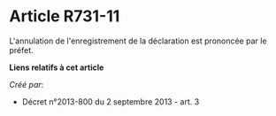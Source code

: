 # Article R731-11

L'annulation de l'enregistrement de la déclaration est prononcée par le préfet.

**Liens relatifs à cet article**

_Créé par_:

  - Décret n°2013-800 du 2 septembre 2013 - art. 3
